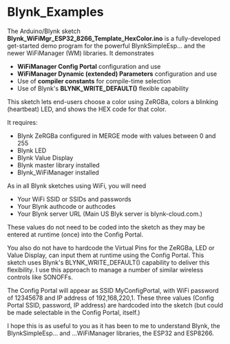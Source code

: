 # Blynk_Examples

The Arduino/Blynk sketch **Blynk_WiFiMgr_ESP32_8266_Template_HexColor.ino** is a fully-developed get-started demo program for the powerful BlynkSimpleEsp... and the newer WiFiManager (WM) libraries. It demonstrates 
 * **WiFiManager Config Portal** configuration and use
 * **WiFiManager Dynamic (extended) Parameters** configuration and use
 * Use of **compiler constants** for compile-time selection
 * Use of Blynk's **BLYNK_WRITE_DEFAULT()** flexible capability
 
This sketch lets end-users choose a color using ZeRGBa, colors a blinking (heartbeat) LED, and shows the HEX code for that color.

It requires:
 * Blynk ZeRGBa configured in MERGE mode with values between 0 and 255
 * Blynk LED
 * Blynk Value Display
 * Blynk master library installed
 * Blynk_WiFiManager installed
 
As in all Blynk sketches using WiFi, you will need
 * Your WiFi SSID or SSIDs and passwords
 * Your Blynk authcode or authcodes
 * Your Blynk server URL (Main US Blyk server is blynk-cloud.com.)
 
These values do not need to be coded into the sketch as they may be entered at runtime (once) into the Config Portal.
 
You also do not have to hardcode the Virtual Pins for the ZeRGBa, LED or Value Display, can input them at runtime using the Config Portal.
This sketch uses Blynk's BLYNK_WRITE_DEFAULT() capability to deliver this flexibility. I use this approach to manage a number of similar wireless controls like SONOFFs.  
 
The Config Portal will appear as SSID MyConfigPortal, with WiFi password of 12345678 and IP address of 192,168,220,1. 
These three values (Config Portal SSID, password, IP address) are hardcoded into the sketch (but could be made selectable in the Config Portal, itself.)
 
 I hope this is as useful to you as it has been to me to understand Blynk, the BlynkSimpleEsp... and ...WiFiManager libraries, the ESP32 and ESP8266.  
 
 
